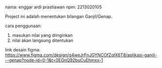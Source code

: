 nama: enggar ardi prastiawan
npm: 2213020105

Project ini adalah menentukan bilangan Ganjil/Genap.

cara penggunaan:
1. masukan nilai yang diinginkan
2. nilai akan langsung ditentukan

link desain figma:
https://www.figma.com/design/g4weJrFnJGYNCOfZqIX6T8/aplikasi-ganjil---genap?node-id=0-1&t=0EGnQ92buCuEhmxx-1
